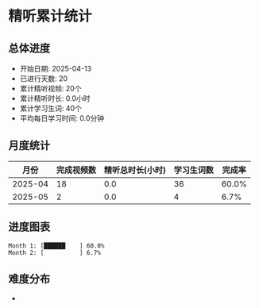 # 精听累计统计

## 总体进度

- 开始日期: 2025-04-13
- 已进行天数: 20
- 累计精听视频: 20个
- 累计精听时长: 0.0小时
- 累计学习生词: 40个
- 平均每日学习时间: 0.0分钟

## 月度统计

| 月份 | 完成视频数 | 精听总时长(小时) | 学习生词数 | 完成率 |
|-----|-----------|----------------|----------|-------|
| 2025-04 | 18 | 0.0 | 36 | 60.0% |
| 2025-05 | 2 | 0.0 | 4 | 6.7% |

## 进度图表

```
Month 1: [██████    ] 60.0%
Month 2: [          ] 6.7%
```

## 难度分布

- [简单/中等/困难]: 20 (100.0%)